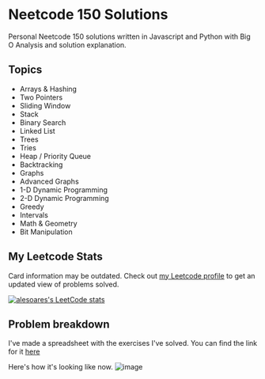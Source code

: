 # Neetcode 150 Solutions
Personal Neetcode 150 solutions written in Javascript and Python with Big O Analysis and solution explanation.

## Topics
- Arrays & Hashing
- Two Pointers
- Sliding Window
- Stack
- Binary Search
- Linked List
- Trees
- Tries
- Heap / Priority Queue
- Backtracking
- Graphs
- Advanced Graphs
- 1-D Dynamic Programming
- 2-D Dynamic Programming
- Greedy
- Intervals
- Math & Geometry
- Bit Manipulation

## My Leetcode Stats
Card information may be outdated. Check out [my Leetcode profile](https://leetcode.com/ale-soares/) to get an updated view of problems solved.

[![alesoares's LeetCode stats](https://leetcode-stats-six.vercel.app/?username=ale-soares&theme=dark)](https://github.com/ale-soares/leetcode-stats)

## Problem breakdown
I've made a spreadsheet with the exercises I've solved. You can find the link for it [here](https://docs.google.com/spreadsheets/d/1uM5I0yr3oe8OP9wrBYtwmBhxDPu8DUccHc-JPwg27Cs/edit?usp=sharing)

Here's how it's looking like now.
![image](https://github.com/ale-soares/neetcode-150-solutions/assets/65368856/84a8e94f-7bb2-45db-902d-2915709a2b59)
